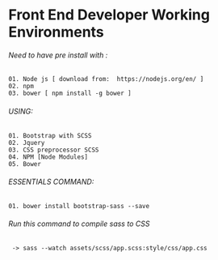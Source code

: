 # Front End Developer Working Environments

###### Need to have pre install with :
    01. Node js [ download from:  https://nodejs.org/en/ ]
    02. npm 
    03. bower [ npm install -g bower ]


###### USING:
    01. Bootstrap with SCSS
    02. Jquery 
    03. CSS preprocessor SCSS
    04. NPM [Node Modules]
    05. Bower

###### ESSENTIALS COMMAND:
    01. bower install bootstrap-sass --save

###### Run this command to compile sass to CSS
     -> sass --watch assets/scss/app.scss:style/css/app.css

